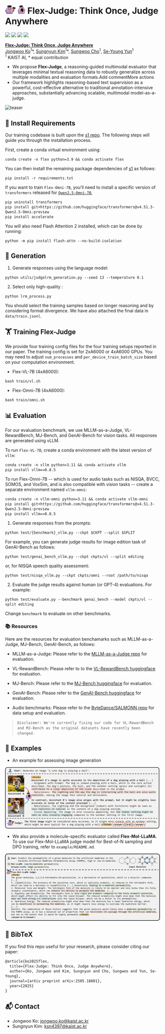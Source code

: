 # <img src="assets/flex_1.png" alt="Flex mascot" height="28"/> <img src="assets/flex_2.png" alt="Flex mascot" height="28"/> Flex-Judge: Think Once, Judge Anywhere
<a href="https://arxiv.org/abs/2505.18601"><img src="https://img.shields.io/badge/Paper-arXiv:2505.18601-Green"></a>
<a href=#bibtex><img src="https://img.shields.io/badge/Paper-BibTex-yellow"></a>
<a href='https://huggingface.co/jongwooko/Flex-VL-7B'><img src='https://img.shields.io/badge/%F0%9F%A4%97%20Hugging%20Face-Flex&ndash;VL&ndash;7B-blue'></a>
<a href='https://huggingface.co/jongwooko/Flex-Omni-7B'><img src='https://img.shields.io/badge/%F0%9F%A4%97%20Hugging%20Face-Flex&ndash;Omni&ndash;7B-blue'></a>

[**Flex-Judge: Think Once, Judge Anywhere**](https://arxiv.org/abs/2505.18601)       
[Jongwoo Ko](https://sites.google.com/view/jongwooko)<sup>1</sup>\*,
[Sungnyun Kim](https://sungnyunkim.notion.site/Sungnyun-Kim-4770a0182c47469ebdcd357cde97bd32)<sup>1</sup>\*,
[Sungwoo Cho](https://peter-sungwoocho.github.io/)<sup>1</sup>,
[Se-Young Yun](https://fbsqkd.github.io)<sup>1</sup><br/>
<sup>1</sup> KAIST AI, \* equal contribution

- We propose **Flex-Judge**, a reasoning-guided multimodal evaluator that leverages minimal textual reasoning data to robustly generalize across multiple modalities and evaluation formats.Add commentMore actions
- Our framework highlights reasoning-based text supervision as a powerful, cost-effective alternative to traditional annotation-intensive approaches, substantially advancing scalable, multimodal model-as-a-judge.

![teaser](assets/flex_judge_framework.png)

## 🔧 Install Requirements

Our training codebase is built upon the [s1 repo](https://github.com/simplescaling/s1). The following steps will guide you through the installation process.

First, create a conda virtual environment using:
```shell
conda create -n flex python=3.9 && conda activate flex
```

You can then install the remaining package dependencies of [s1](https://github.com/simplescaling/s1) as follows:

```shell
pip install -r requirements.txt
```

If you want to train `Flex-Omni-7B`, you’ll need to install a specific version of `transformers` released for [`Qwen2.5-Omni-7B`](https://huggingface.co/Qwen/Qwen2.5-Omni-7B),
```shell
pip uninstall transformers
pip install git+https://github.com/huggingface/transformers@v4.51.3-Qwen2.5-Omni-preview
pip install accelerate
```

You will also need Flash Attention 2 installed, which can be done by running:

```shell
python -m pip install flash-attn --no-build-isolation
```

## 🚀 Generation

1. Generate responses using the language model:

```shell
python utils/judgelrm_generation.py --seed 13 --temperature 0.1
```

2. Select only high-quality :

```shell
python lrm_process.py
```

You should select the training samples based on longer reasoning and by considering format divergence. We have also attached the final data in `data/train.jsonl`.

## 🏋️ Training Flex-Judge

We provide four training config files for the four training setups reported in our paper. The training config is set for 2xA6000 or 4xA6000 GPUs. You may need to adjust `num_processes` and `per_device_train_batch_size` based on your computation environment.

* Flex-VL-7B (4xA6000):
```Shell
bash train/vl.sh
```

* Flex-Omni-7B (4xA6000):
```Shell
bash train/omni.sh
```

## 📊 Evaluation

For our evaluation benchmark, we use MLLM-as-a-Judge, VL-RewardBench, MJ-Bench, and GenAI-Bench for vision tasks. All responses are generated using vLLM.

To run `Flex-VL-7B`, create a conda environment with the latest version of `vllm`:
```shell
conda create -n vllm python=3.11 && conda activate vllm
pip install vllm==0.8.5
```

To run Flex-Omni-7B -- which is used for audio tasks such as NISQA, BVCC, SOMOS, and VoxSim, and is also compatible with vision tasks -- create a separate environment named `vllm-omni`:

```shell
conda create -n vllm-omni python=3.11 && conda activate vllm-omni
pip install git+https://github.com/huggingface/transformers@v4.51.3-Qwen2.5-Omni-preview
pip install vllm==0.8.5
```

1. Generate responses from the prompts:

```shell
python test/{benchmark}_vllm.py --ckpt $CKPT --split $SPLIT
```

For example, you can generate judge results for image edition task of GenAI-Bench as follows:

```shell
python test/genai_bench_vllm.py --ckpt ckpts/vl --split editing
```

or, for NISQA speech quality assessment:

```shell
python test/nisqa_vllm.py --ckpt ckpts/omni --root /path/to/nisqa
```

2. Evaluate the judge results against human (or GPT-4) evaluations. For example:

```shell
python test/evaluate.py --benchmark genai_bench --model ckpts/vl --split editing
```

Change `benchmark` to evaluate on other benchmarks.

### 📚 Resources
Here are the resources for evaluation benchamarks such as MLLM-as-a-Judge, MJ-Bench, GenAI-Bench, as follows:

* MLLM-as-a-Judge: Please refer to the [MLLM-as-a-Judge repo](https://github.com/Dongping-Chen/MLLM-Judge/tree/main/Dataset) for evaluation.

* VL-RewardBench: Please refer to to the [VL-RewardBench huggingface](https://huggingface.co/datasets/MMInstruction/VL-RewardBench) for evaluation.

* MJ-Bench: Please refer to the [MJ-Bench huggingface](https://huggingface.co/datasets/MJ-Bench/MJ-Bench) for evaluation.

* GenAI-Bench: Please refer to the [GenAI-Bench huggingface](https://huggingface.co/datasets/TIGER-Lab/GenAI-Bench/viewer/video_generation) for evaluation.

* Audio benchmarks: Please refer to the [ByteDance/SALMONN repo](https://github.com/bytedance/SALMONN/blob/main/quality_assessment/README.md) for data setup and evaluation.

> `Disclaimer: We're currently fixing our code for VL-RewardBench and MJ-Bench as the original datasets have recently been changed.`

## 🧪 Examples

- An example for assessing image generation

![teaser](assets/flex_judge_example.png)

- We also provide a molecule-specific evaluator called **Flex-Mol-LLaMA**. To use our Flex-Mol-LLaMA judge model for Best-of-N sampling and DPO training, refer to `example/README.md`.

![teaser](assets/flex_mol_llama_example.png)

## 📖 BibTeX
If you find this repo useful for your research, please consider citing our paper:

```
@article{ko2025flex,
  title={Flex-Judge: Think Once, Judge Anywhere},
  author={Ko, Jongwoo and Kim, Sungnyun and Cho, Sungwoo and Yun, Se-Young},
  journal={arXiv preprint arXiv:2505.18601},
  year={2025}
}
```

## 📬 Contact
- Jongwoo Ko: jongwoo.ko@kaist.ac.kr
- Sungnyun Kim: ksn4397@kaist.ac.kr
